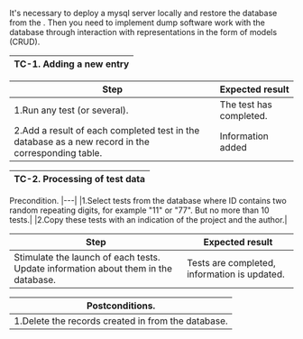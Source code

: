 
It's necessary to deploy a mysql server locally and restore the database from the  . Then you need to implement 
dump software work with the database through interaction with representations in the form of models (CRUD).

|TC-1. Adding a new entry|
|---|
             
|Step| Expected result     |
|--------|-----------------------|
|1.Run any test (or several).| The test has completed.|
|2.Add a result of each completed test in the database as a new record in the corresponding table.| Information added|

|TC-2. Processing of test data|
|---|

 Precondition.
 |---|
|1.Select tests from the database where ID contains two random repeating digits, for example "11" or "77". But no more than 10 tests.|
|2.Copy these tests with an indication of the   project and the author.|

|Step| Expected result     |
|--------|-----------------------|
|Stimulate the launch of each tests. Update information about them in the database.| Tests are completed, information is updated.|

|Postconditions.|
|-----|
|1.Delete the records created in from the database.|
